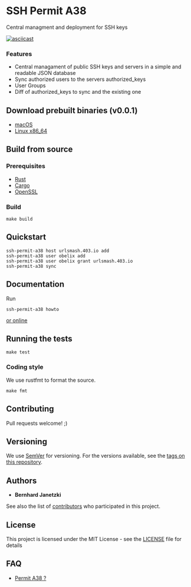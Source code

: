 # SSH Permit A38

Central managment and deployment for SSH keys

[![asciicast](https://asciinema.org/a/GyIB6XZj7Sotp9ZCekaQcLdDa.png)](https://asciinema.org/a/GyIB6XZj7Sotp9ZCekaQcLdDa)

### Features

* Central managament of public SSH keys and servers in a simple and readable JSON database  
* Sync authorized users to the servers authorized_keys
* User Groups
* Diff of authorized_keys to sync and the existing one

## Download prebuilt binaries (v0.0.1)

* [macOS](https://github.com/ierror/ssh-permit-a38/releases/download/v0.0.1/ssh-permit-a38-v0.0.1-x86_64-apple-darwin.zip)
* [Linux x86_64](https://github.com/ierror/ssh-permit-a38/releases/download/v0.0.1/ssh-permit-a38-v0.0.1-x86_64-unknown-linux-gnu.zip)

## Build from source

### Prerequisites

* [Rust](https://www.rust-lang.org/)
* [Cargo](https://doc.rust-lang.org/cargo/)
* [OpenSSL](https://www.openssl.org/)

### Build

```
make build
```

## Quickstart

```
ssh-permit-a38 host urlsmash.403.io add
ssh-permit-a38 user obelix add
ssh-permit-a38 user obelix grant urlsmash.403.io 
ssh-permit-a38 sync
```

## Documentation

Run

```
ssh-permit-a38 howto
```

[or online](https://github.com/ierror/ssh-permit-a38/blob/master/examples/commands.md) 

## Running the tests

```
make test
```

### Coding style

We use rustfmt to format the source.

```
make fmt
```

## Contributing

Pull requests welcome! ;) 

## Versioning

We use [SemVer](http://semver.org/) for versioning. For the versions available, see the [tags on this repository](https://github.com/ierror/ssh-permit-a38/tags). 

## Authors

* **Bernhard Janetzki**

See also the list of [contributors](https://github.com/ierror/ssh-permit-a38/contributors) who participated in this project.

## License

This project is licensed under the MIT License - see the [LICENSE](LICENSE) file for details

## FAQ

* [Permit A38 ?](https://www.youtube.com/watch?v=GI5kwSap9Ug) 
